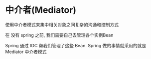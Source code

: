 # 中介者(Mediator)

使用中介者模式来集中相关对象之间复杂的沟通和控制方式

在 没有 spring 之前, 我们需要自己去管理各个实例Bean

Spring 通过 IOC 帮我们管理了这些 Bean.  Spring 做的事情就采用的就是 Mediator 中介者模式

